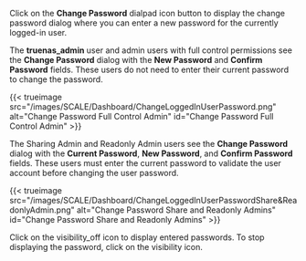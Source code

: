 &NewLine;

Click on the **Change Password** <span class="material-icons">dialpad</span> icon button to display the change password dialog where you can enter a new password for the currently logged-in user.

The **truenas_admin** user and admin users with full control permissions see the **Change Password** dialog with the **New Password** and **Confirm Password** fields.
These users do not need to enter their current password to change the password.

{{< trueimage src="/images/SCALE/Dashboard/ChangeLoggedInUserPassword.png" alt="Change Password Full Control Admin" id="Change Password Full Control Admin" >}}

The Sharing Admin and Readonly Admin users see the **Change Password** dialog with the **Current Password**, **New Password**, and **Confirm Password** fields.
These users must enter the current password to validate the user account before changing the user password.

{{< trueimage src="/images/SCALE/Dashboard/ChangeLoggedInUserPasswordShare&ReadonlyAdmin.png" alt="Change Password Share and Readonly Admins" id="Change Password Share and Readonly Admins" >}}

Click on the <span class="material-icons">visibility_off</span> icon to display entered passwords.
To stop displaying the password, click on the <span class="material-icons">visibility</span> icon.